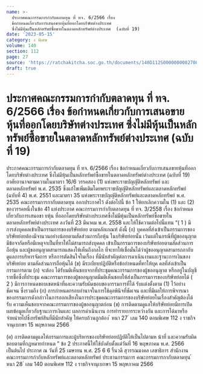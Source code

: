 ```yaml
---
name: >-
  ประกาศคณะกรรมการกำกับตลาดทุน ที่ ทจ. 6/2566 เรื่อง 
  ข้อกำหนดเกี่ยวกับการเสนอขายหุ้นที่ออกโดยบริษัทต่างประเทศ
  ซึ่งไม่มีหุ้นเป็นหลักทรัพย์ซื้อขายในตลาดหลักทรัพย์ต่างประเทศ  (ฉบับที่ 19)
date: '2023-05-15'
category: ง พิเศษ
volume: 140
section: 112
page: 27
source: 'https://ratchakitcha.soc.go.th/documents/140D112S0000000002700.pdf'
draft: true
---
```


# ประกาศคณะกรรมการกำกับตลาดทุน ที่ ทจ. 6/2566 เรื่อง  ข้อกำหนดเกี่ยวกับการเสนอขายหุ้นที่ออกโดยบริษัทต่างประเทศ ซึ่งไม่มีหุ้นเป็นหลักทรัพย์ซื้อขายในตลาดหลักทรัพย์ต่างประเทศ  (ฉบับที่ 19)

ประกาศคณะกรรมการกำกับตลาดทุน ที่ ทจ. 6/2566 เรื่อง ข้อกำหนดเกี่ยวกับการเสนอขายหุ้นที่ออกโดยบริษัทต่างประเทศ ซึ่งไม่มีหุ้นเป็นหลักทรัพย์ซื้อขายในตลาดหลักทรัพย์ต่างประเทศ (ฉบับที่ 19) อาศัยอานาจตามความในมาตรา 16/6 วรรคสอง (1) แห่งพระราชบัญญัติหลักทรัพย์ และตลาดหลักทรัพย์ พ.ศ. 2535 ซึ่งแก้ไขเพิ่มเติมโดยพระราชบัญญัติหลักทรัพย์และตลาดหลักทรัพย์ (ฉบับที่ 4) พ.ศ. 2551 และมาตรา 35 แห่งพระราชบัญญัติหลักทรัพย์และตลาดหลักทรัพย์ พ.ศ. 2535 คณะกรรมการกากับตลาดทุน ออกประกาศไว้ ดังต่อไปนี้ ข้อ 1 ให้ยกเลิกความใน (1) และ (2) ของวรรคหนึ่งในข้อ 41 แห่งประกาศ คณะกรรมการกำกับตลาดทุน ที่ ทจ. 3/2558 เรื่อง ข้อกำหนดเกี่ยวกับการเสนอขา ยหุ้น ที่ออกโดยบริษัทต่างประเทศซึ่งไม่มีหุ้นเป็นหลักทรัพย์ซื้อขายในตลาดหลักทรัพย์ต่างประเทศ ลงวันที่ 23 มีนาคม พ.ศ. 2558 และให้ใช้ความต่อไปนี้แทน “( 1 ) มีการส่งบุคคลเข้าเป็นกรรมการของบริษัทย่อย ตามหลักเกณฑ์ ดังนี้ (ก) บุคคลที่ส่งเข้าเป็นกรรมการของบริษัทย่อยต้องมีจานวนอย่างน้อยตามสัดส่วนการถือหุ้น ในบริษัทย่อยนั้น เว้นแต่ในกรณีที่ผู้ขออนุญาตมีข้อจากัดหรือมีเหตุจาเป็นที่ทาให้ไม่สามารถส่งบุคคล เข้าเป็นกรรมการของบริษัทย่อยตามสัดส่วนการถือหุ้น และผู้ขออนุญาตสามารถแสดงให้เห็นถึงกลไก ที่จะทาให้เชื่อมั่นได้ว่าผู้ขออนุญาตสามารถกากับดูแลการบริหารจัดการ หรือการตัดสินใจในเรื่อง ที่มีนัยสำคัญต่อการดาเนินงานและฐานะการเงินของบริษัทย่อย ตามสัดส่วนการถือหุ้นได้ (ข) มีระเบียบปฏิบัติหรือข้อกำหนดที่ทาให้บุค คลที่ส่งเข้าเป็นกรรมการตาม (ก) จะต้อง ได้รับมติเห็นชอบจากที่ประชุมคณะกรรมการของผู้ขออนุญาต หรืออยู่ในบัญชีรายชื่อซึ่งที่ประชุม คณะกรรมการของผู้ขออนุญาตมีมติเห็นชอบให้ส่งเป็นกรรมการของบริษัทย่อยได้ ( 2 ) มีการกาหนดขอบเขตหน้าที่และความรับผิดชอบของกรรมการที่ได้ รับแต่งตั้งตาม (1) ไว้อย่างชัดเจน ซึ่งรวมถึง (ก) การกำหนดกรอบอำนาจในการใช้ดุลพินิจที่ชัดเจน และที่มีผลให้การพิจารณา ของกรรมการดังกล่าวในการออกเสียงในการประชุมคณะกรรมการของบริษัทย่อยในเรื่องสำคัญต้องได้รับ ความเห็นชอบจากคณะกรรมการของผู้ขออนุญาตก่อน (ข) การติดตามดูแลให้บริษัทย่อยมีการเปิดเผยข้อมูลเกี่ยวกับฐานะการเงินและ ผลการดำเนินงาน การทำรายการระหว่างกัน และการได้มาหรือจำหน่ายไปซึ่งทรัพย์สินที่มีนัยสำคัญ ให้ครบถ้วนถูกต้อง ้ หนา 27 ่ เลม 140 ตอนพิเศษ 112 ง ราชกิจจานุเบกษา 15 พฤษภาคม 2566

(ค) การติดตามดูแลให้กรรมการและผู้บริหารของบริษัทย่อยปฏิบัติให้เป็นไปตามห น้าที่ และความรับผิดชอบตามที่กฎหมายกำหนด ” ข้อ 2 ประกาศนี้ให้ใช้บังคับตั้งแต่วันที่ 16 พฤษภาคม พ.ศ. 2566 เป็นต้นไป ประกาศ ณ วันที่ 25 เมษายน พ.ศ. 25 6 6 รื่นวดี สุวรรณมงคล เลขาธิการ สำนักงานคณะกรรมการกำกับหลักทรัพย์และตลาดหลักทรัพย์ ประธานกรรมการ คณะกรรมการกากับตลาดทุน ้ หนา 28 ่ เลม 140 ตอนพิเศษ 112 ง ราชกิจจานุเบกษา 15 พฤษภาคม 2566
